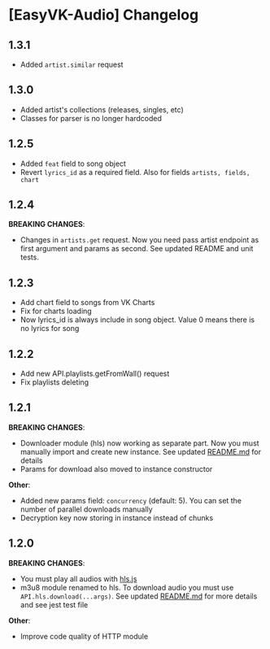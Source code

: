 # [EasyVK-Audio] Changelog

## 1.3.1

* Added ```artist.similar``` request

## 1.3.0

* Added artist's collections (releases, singles, etc)
* Classes for parser is no longer hardcoded

## 1.2.5

* Added ```feat``` field to song object
* Revert ```lyrics_id``` as a required field. Also for fields ```artists, fields, chart```

## 1.2.4

**BREAKING CHANGES**:

* Changes in ```artists.get``` request. Now you need pass artist endpoint as first argument and params as second. See updated README and unit tests.

## 1.2.3

* Add chart field to songs from VK Charts
* Fix for charts loading
* Now lyrics_id is always include in song object. Value 0 means there is no lyrics for song

## 1.2.2

* Add new API.playlists.getFromWall() request
* Fix playlists deleting

## 1.2.1

**BREAKING CHANGES**:

* Downloader module (hls) now working as separate part. Now you must manually import and create new instance. See updated [README.md](https://github.com/PurpleHorrorRus/EasyVK-AudioAPI/blob/meridius/README.md) for details
* Params for download also moved to instance constructor

**Other**:

* Added new params field: ```concurrency``` (default: 5). You can set the number of parallel downloads manually 
* Decryption key now storing in instance instead of chunks

## 1.2.0

**BREAKING CHANGES**:

* You must play all audios with [hls.js](https://github.com/video-dev/hls.js/)
* m3u8 module renamed to hls. To download audio you must use ```API.hls.download(...args)```. See updated [README.md](https://github.com/PurpleHorrorRus/EasyVK-AudioAPI/blob/meridius/README.md) for more details and see jest test file

**Other**:

* Improve code quality of HTTP module